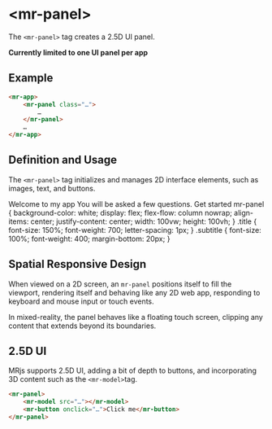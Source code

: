 # &lt;mr-panel&gt;

The `<mr-panel>` tag creates a 2.5D UI panel.

**Currently limited to one UI panel per app**

## Example

```html
<mr-app>
    <mr-panel class="…">
        …
    </mr-panel>
    …
</mr-app>
```

## Definition and Usage

The `<mr-panel>` tag initializes and manages 2D interface elements, such as images, text, and buttons.

<inline-repl editor-height="280">
    <slot slot="html">
        <mr-app>
            <mr-panel>
                <mr-light color="white" intensity="0.5" data-position="0 0.3 0.25"></mr-light>
                <mr-text class="title">Welcome to my app</mr-text>
                <mr-text class="subtitle">You will be asked a few questions.</mr-text>
                <mr-button>Get started</mr-button>
            </mr-panel>
        </mr-app>
    </slot>
    <slot slot="css">
        mr-panel {
            background-color: white;
            display: flex;
            flex-flow: column nowrap;
            align-items: center;
            justify-content: center;
            width: 100vw;
            height: 100vh;
        }
        .title {
            font-size: 150%;
            font-weight: 700;
            letter-spacing: 1px;
        }
        .subtitle {
            font-size: 100%;
            font-weight: 400;
            margin-bottom: 20px;
        }
    </slot>
</inline-repl>

## Spatial Responsive Design

When viewed on a 2D screen, an `mr-panel` positions itself to fill the viewport, rendering itself and behaving like any 2D web app, responding to keyboard and mouse input or touch events.

In mixed-reality, the panel behaves like a floating touch screen, clipping any content that extends beyond its boundaries.

## 2.5D UI

MRjs supports 2.5D UI, adding a bit of depth to buttons, and incorporating 3D content such as the `<mr-model>`tag.

```html
<mr-panel>
    <mr-model src="…"></mr-model>
    <mr-button onclick="…">Click me</mr-button>
</mr-panel>
```
